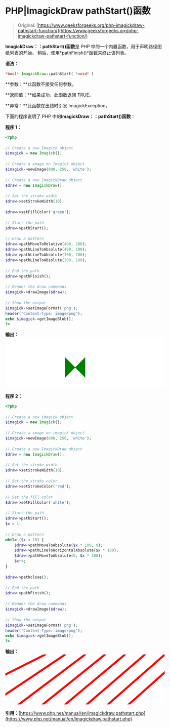 # PHP|ImagickDraw pathStart()函数

> Original: [https://www.geeksforgeeks.org/php-imagickdraw-pathstart-function/](https://www.geeksforgeeks.org/php-imagickdraw-pathstart-function/)

**ImagickDraw：：pathStart()函数**是 PHP 中的一个内置函数，用于声明路径图纸列表的开始。 稍后，使用*pathFinish()*函数来终止该列表。

**语法：**

```php
*bool* ImagickDraw::pathStart( *void* )
```

**参数：**此函数不接受任何参数。

**返回值：**如果成功，此函数返回 TRUE。

**异常：**此函数在出错时引发 ImagickException。

下面的程序说明了 PHP 中的**ImagickDraw：：pathStart()函数**：

**程序 1：**

```php
<?php

// Create a new Imagick object
$imagick = new Imagick();

// Create a image on Imagick object
$imagick->newImage(800, 250, 'white');

// Create a new ImagickDraw object
$draw = new ImagickDraw();

// Set the stroke width
$draw->setStrokeWidth(10);

$draw->setFillColor('green');

// Start the path
$draw->pathStart();

// Draw a pattern
$draw->pathMoveToRelative(400, 200);
$draw->pathLineToAbsolute(400, 100);
$draw->pathLineToAbsolute(300, 200);
$draw->pathLineToAbsolute(300, 100);

// End the path
$draw->pathFinish();

// Render the draw commands
$imagick->drawImage($draw);

// Show the output
$imagick->setImageFormat('png');
header("Content-Type: image/png");
echo $imagick->getImageBlob();
?>
```

**输出：**
![](img/3f048d62abf7435758f52ca252ffa8d3.png)

**程序 2：**

```php
<?php

// Create a new imagick object
$imagick = new Imagick();

// Create a image on imagick object
$imagick->newImage(800, 250, 'white');

// Create a new ImagickDraw object
$draw = new ImagickDraw();

// Set the stroke width
$draw->setStrokeWidth(10);

// Set the stroke color
$draw->setStrokeColor('red');

// Set the fill color
$draw->setFillColor('white');

// Start the path
$draw->pathStart();
$x = 1;

// Draw a pattern
while ($x < 10) {
    $draw->pathMoveToAbsolute($x * 100, 0);
    $draw->pathLineToHorizontalAbsolute($x * 100);
    $draw->pathMoveToAbsolute(0, $x * 100);
    $x++;
}

$draw->pathclose();

// End the path
$draw->pathFinish();

// Render the draw commands
$imagick->drawImage($draw);

// Show the output
$imagick->setImageFormat('png');
header("Content-Type: image/png");
echo $imagick->getImageBlob();
?>
```

**输出：**
![](img/75f160962e29a579f333b993b3f772f4.png)

**引用：**[https://www.php.net/manual/en/imagickdraw.pathstart.php](https://www.php.net/manual/en/imagickdraw.pathstart.php)